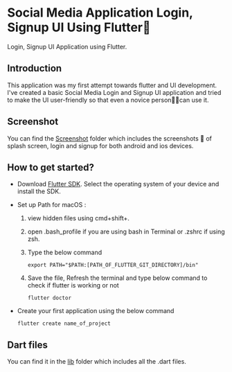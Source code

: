 # Social Media Application Login, Signup UI Using Flutter📱

Login, Signup UI Application using Flutter.

## Introduction
This application was my first attempt towards flutter and UI development. I've created a basic Social Media Login and Signup UI application and tried to make the UI user-friendly so that even a novice person🧍🏻can use it.

## Screenshot

You can find the [Screenshot]() folder which includes the screenshots 📸 of splash screen, login and signup for both android and ios devices. 

## How to get started?
- Download [Flutter SDK](https://flutter.dev/docs/get-started/install). Select the operating system of your device and install the SDK.
- Set up Path for macOS :
  1. view hidden files using cmd+shift+. 
  2. open .bash_profile if you are using bash in Terminal or .zshrc if using zsh. 
  3. Type the below command 

         export PATH="$PATH:[PATH_OF_FLUTTER_GIT_DIRECTORY]/bin"
  4. Save the file, Refresh the terminal and type below command to check if flutter is working or not
  
         flutter doctor
- Create your first application using the below command

      flutter create name_of_project
                              
## Dart files

You can find it in the [lib]() folder which includes all the .dart files. 
